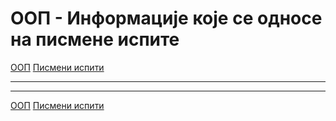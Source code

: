 # ООП - Информације које се односе на писмене испите

[ООП](../../README.md) [Писмени испити](../README.md)

---

---

[ООП](../../README.md) [Писмени испити](../README.md)  

